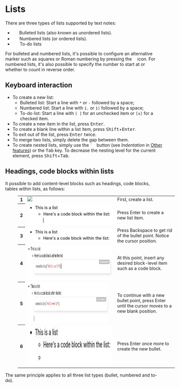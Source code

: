# Lists
There are three types of lists supported by text notes:

*   <img src="7_Lists_image.png" width="17" height="13"> Bulleted lists (also known as unordered lists).
*   <img src="8_Lists_image.png" width="18" height="16"> Numbered lists (or ordered lists).
*   <img src="10_Lists_image.png" width="19" height="13"> To-do lists

For bulleted and numbered lists, it's possible to configure an alternative marker such as squares or Roman numbering by pressing the <img src="9_Lists_image.png" width="10" height="6"> icon. For numbered lists, it's also possible to specify the number to start at or whether to count in reverse order.

## Keyboard interaction

*   To create a new list:
    *   Bulleted list: Start a line with `*` or `-` followed by a space;
    *   Numbered list: Start a line with `1.` or `1)` followed by a space;
    *   To-do list: Start a line with `[ ]` for an unchecked item or `[x]` for a checked item.
*   To create a new item in the list, press <kbd>Enter</kbd>.
*   To create a blank line within a list item, press <kbd>Shift</kbd>+<kbd>Enter</kbd>.
*   To exit out of the list, press <kbd>Enter</kbd> twice.
*   To merge two lists, simply delete the gap between them.
*   To create nested lists, simply use the <img src="2_Lists_image.png" width="17" height="14"> button (see _Indentation_ in <a class="reference-link" href="Other%20features.md">Other features</a>) or the <kbd>Tab</kbd> key. To decrease the nesting level for the current element, press <kbd>Shift</kbd>+<kbd>Tab</kbd>.

## Headings, code blocks within lists

It possible to add content-level blocks such as headings, code blocks, tables within lists, as follows:

<figure class="table" style="width:100%;"><table class="ck-table-resized"><colgroup><col style="width:4.79%;"><col style="width:57.19%;"><col style="width:38.02%;"></colgroup><tbody><tr><th>1</th><td><img src="6_Lists_image.png"></td><td>First, create a list.</td></tr><tr><th>2</th><td><img src="4_Lists_image.png"></td><td>Press Enter to create a new list item.</td></tr><tr><th>3</th><td><img src="5_Lists_image.png"></td><td>Press Backspace to get rid of the bullet point. Notice the cursor position.</td></tr><tr><th>4</th><td><img class="image_resized" style="aspect-ratio:676/112;width:98.29%;" src="1_Lists_image.png" width="676" height="112"></td><td>At this point, insert any desired block-level item such as a code block.</td></tr><tr><th>5</th><td><img class="image_resized" style="aspect-ratio:675/129;width:94.22%;" src="Lists_image.png" width="675" height="129"></td><td>To continue with a new bullet point, press Enter until the cursor moves to a new blank position.</td></tr><tr><th>6</th><td><img class="image_resized" style="aspect-ratio:675/129;width:100%;" src="3_Lists_image.png" width="675" height="129"></td><td>Press Enter once more to create the new bullet.</td></tr></tbody></table></figure>

The same principle applies to all three list types (bullet, numbered and to-do).